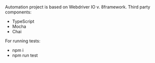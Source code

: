 Automation project is based on Webdriver IO v. 8framework.
Third party components:
- TypeScript
- Mocha
- Chai

For running tests:
- npm i
- npm run test